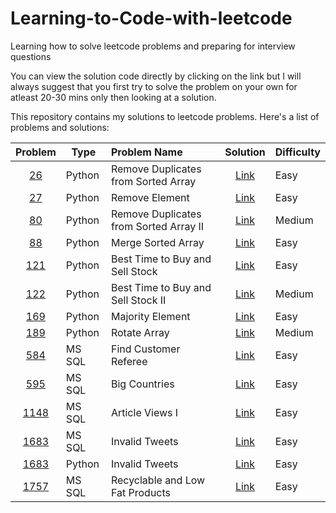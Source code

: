 # Learning-to-Code-with-leetcode

Learning how to solve leetcode problems and preparing for interview questions

You can view the solution code directly by clicking on the link but I will always suggest that you first try to solve the problem on your own for atleast 20-30 mins only then looking at a solution.

This repository contains my solutions to leetcode problems. Here's a list of problems and solutions:

|                                 Problem                                 | Type   | Problem Name                           |                          Solution                          | Difficulty |
| :----------------------------------------------------------------------: | ------ | :------------------------------------- | :---------------------------------------------------------: | ---------- |
|  [26](https://leetcode.com/problems/remove-duplicates-from-sorted-array/)  | Python | Remove Duplicates from Sorted Array    |  [Link](Solutions/26-Remove-Duplicates-from-Sorted-Array.py)  | Easy       |
|             [27](https://leetcode.com/problems/remove-element/)             | Python | Remove Element                         |             [Link](Solutions/27-Remove-Element.py)             | Easy       |
| [80](https://leetcode.com/problems/remove-duplicates-from-sorted-array-ii/) | Python | Remove Duplicates from Sorted Array II | [Link](Solutions\80-Remove-Duplicates-from-Sorted-Array-II.py) | Medium     |
|           [88](https://leetcode.com/problems/merge-sorted-array/)           | Python | Merge Sorted Array                     |           [Link](Solutions/88-Merge-Sorted-Array.py)           | Easy       |
|    [121](https://leetcode.com/problems/best-time-to-buy-and-sell-stock/)    | Python | Best Time to Buy and Sell Stock        |    [Link](Solutions\121-Best-Time-to-Buy-and-Sell-Stock.py)    | Easy       |
|  [122](https://leetcode.com/problems/best-time-to-buy-and-sell-stock-ii/)  | Python | Best Time to Buy and Sell Stock II     |  [Link](Solutions\122-Best-Time-to-Buy-and-Sell-Stock-II.py)  | Medium     |
|  [169](https://leetcode.com/problems/remove-duplicates-from-sorted-array/)  | Python | Majority Element                       |           [Link](Solutions/169-Majority-Element.py)           | Easy       |
|             [189](https://leetcode.com/problems/rotate-array/)             | Python | Rotate Array                           |             [Link](Solutions\189-Rotate-Array.py)             | Medium     |
|         [584](https://leetcode.com/problems/find-customer-referee/)         | MS SQL | Find Customer Referee                  |        [Link](Solutions\584-Find-Customer-Referee.sql)        | Easy       |
|             [595](https://leetcode.com/problems/big-countries/)             | MS SQL | Big Countries                          |            [Link](Solutions\595-Big-Countries.sql)            | Easy       |
|           [1148](https://leetcode.com/problems/article-views-i/)           | MS SQL | Article Views I                        |           [Link](Solutions\1148-Article-Views-I.SQL)           | Easy       |
|            [1683](https://leetcode.com/problems/invalid-tweets/)            | MS SQL | Invalid Tweets                         |           [Link](Solutions\1683-Invalid-Tweets.sql)           | Easy       |
|            [1683](https://leetcode.com/problems/invalid-tweets/)            | Python | Invalid Tweets                         |            [Link](Solutions\1683-Invalid-Tweets.py)            | Easy       |
|   [1757](https://leetcode.com/problems/recyclable-and-low-fat-products/)   | MS SQL | Recyclable and Low Fat Products        |   [Link](Solutions\1757-Recyclable-and-Low-Fat-Products.sql)   | Easy       |

